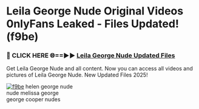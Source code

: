 # Leila George Nude Original Videos 0nlyFans Leaked - Files Updated! (f9be)

<h3>🔴 CLICK HERE 🌐==►► <a href="https://tinyurl.com/52m3yx9h" rel="nofollow">Leila George Nude Updated Files</a></h3>

Get Leila George Nude and all content. Now you can access all videos and pictures of Leila George Nude. New Updated Files 2025!

[![f9be](https://i.imgur.com/TnHtlc8.gif)](https://tinyurl.com/52m3yx9h)
helen george nude<br>
nude melissa george<br>
george cooper nudes